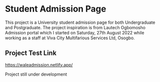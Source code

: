 # Student Admission Page

This project is a University student admission page for both Undergraduate and Postgraduate. The project inspiration is from Lautech Ogbomosho Admission portal which I started on Saturday, 27th August 2022 while working as a staff at Viva City Multifarious Services Ltd, Osogbo.<br>

## Project Test Link
https://waleadmission.netlify.app/

Project still under development
